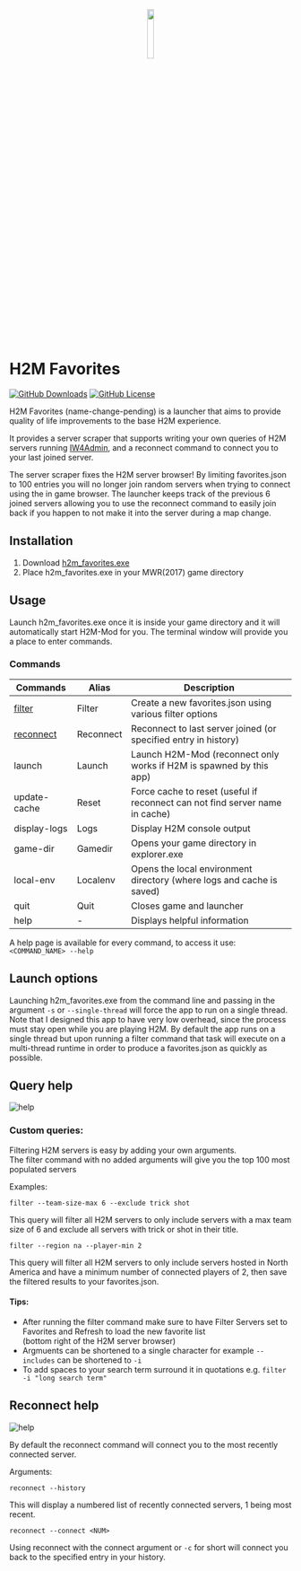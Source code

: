 [iw4m-server-master]: https://master.iw4.zip/servers#
[filter-help]: https://i.imgur.com/13Ni21N.png "query arguments"
[reconnect-help]: https://i.imgur.com/bKSbsBL.png "history arguments"
[latest-dl]: https://github.com/WardLordRuby/H2M_favorites/releases/download/v0.4.0/h2m_favorites.exe
<div align="center">
    <img src="https://i.imgur.com/VAxzjQZ.png" width="15%" height="15%">
</div>

# H2M Favorites
[![GitHub Downloads](https://img.shields.io/github/downloads/WardLordRuby/H2M_favorites/total?label=Downloads&labelColor=%2323282e&color=%230e8726)][latest-dl]
[![GitHub License](https://img.shields.io/github/license/WardLordRuby/H2M_favorites?label=License&labelColor=%2323282e)](LICENSE)  

H2M Favorites (name-change-pending) is a launcher that aims to provide quality of life improvements to the base H2M experience.  

It provides a server scraper that supports writing your own queries of H2M servers running [IW4Admin][iw4m-server-master], and a reconnect command to connect you to your last joined server.  

The server scraper fixes the H2M server browser! By limiting favorites.json to 100 entries you will no longer join random servers when trying to connect using the in game browser.
The launcher keeps track of the previous 6 joined servers allowing you to use the reconnect command to easily join back if you happen to not make it into the server during a map change.  

## Installation
1. Download [h2m_favorites.exe][latest-dl]
2. Place h2m_favorites.exe in your MWR(2017) game directory

## Usage
Launch h2m_favorites.exe once it is inside your game directory and it will automatically start H2M-Mod for you. The terminal window will provide you a place to enter commands.

### Commands  
| Commands                     | Alias     | Description                                                                   |
| ---------------------------- | --------- | ----------------------------------------------------------------------------- |
| [filter](#query-help)        | Filter    | Create a new favorites.json using various filter options                      |
| [reconnect](#reconnect-help) | Reconnect | Reconnect to last server joined (or specified entry in history)               |
| launch                       | Launch    | Launch H2M-Mod (reconnect only works if H2M is spawned by this app)           |
| update-cache                 | Reset     | Force cache to reset (useful if reconnect can not find server name in cache)  |
| display-logs                 | Logs      | Display H2M console output                                                    |
| game-dir                     | Gamedir   | Opens your game directory in explorer.exe                                     |
| local-env                    | Localenv  | Opens the local environment directory (where logs and cache is saved)         |
| quit                         | Quit      | Closes game and launcher                                                      |
| help                         | -         | Displays helpful information                                                  |

A help page is available for every command, to access it use: `<COMMAND_NAME> --help`

## Launch options
Launching h2m_favorites.exe from the command line and passing in the argument `-s` or `--single-thread` will force the app to run on a single thread. Note that I designed this app to have very low overhead, since the process must stay open while you are playing H2M. By default the app runs on a single thread but upon running a filter command that task will execute on a multi-thread runtime in order to produce a favorites.json as quickly as possible.

## Query help
![help][filter-help]

### Custom queries:
Filtering H2M servers is easy by adding your own arguments.  
The filter command with no added arguments will give you the top 100 most populated servers  

Examples:
     
   ```
   filter --team-size-max 6 --exclude trick shot 
   ```
   This query will filter all H2M servers to only include servers with a max team size of 6 and exclude all servers with trick or shot in their title.
   ```
   filter --region na --player-min 2
   ```
   This query will filter all H2M servers to only include servers hosted in North America and have a minimum number of connected players of 2, then save the filtered results to your favorites.json.

#### Tips:
- After running the filter command make sure to have Filter Servers set to Favorites and Refresh to load the new favorite list  
  (bottom right of the H2M server browser)
- Argmuents can be shortened to a single character for example `--includes` can be shortened to `-i`
- To add spaces to your search term surround it in quotations e.g. `filter -i "long search term"`

## Reconnect help
![help][reconnect-help]

By default the reconnect command will connect you to the most recently connected server.  

Arguments:  

```
reconnect --history
```
This will display a numbered list of recently connected servers, 1 being most recent.  
```
reconnect --connect <NUM>
```
Using reconnect with the connect argument or `-c` for short will connect you back to the specified entry in your history.  
